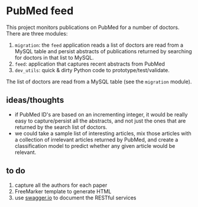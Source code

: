 # PubMed feed

This project monitors publications on PubMed for a number of doctors. There are three modules:

1. `migration`: the `feed` application reads a list of doctors are read from a MySQL table and persist abstracts of publications returned by searching for doctors in that list to MySQL.
2. `feed`: application that captures recent abstracts from PubMed
3. `dev_utils`: quick & dirty Python code to prototype/test/validate.


The list of doctors are read from a MySQL table (see the `migration` module).


## ideas/thoughts

- if PubMed ID's are based on an incrementing integer, it would be really easy to capture/persist all the abstracts, and not just the ones that are returned by the search list of doctors.
- we could take a sample list of interesting articles, mix those articles with a collection of irrelevant articles returned by PubMed, and create a classification model to predict whether any given article would be relevant.

## to do

1. capture all the authors for each paper
2. FreeMarker template to generate HTML
3. use [swagger.io](http://swagger.io/) to document the RESTful services
